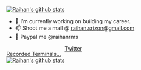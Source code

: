 [![Raihan's github stats](https://github-readme-stats.vercel.app/api?username=raihanrms&show_icons=true&theme=tokyonight&hide_border=true&hide=contribs,prs)](https://github.com/raihanrms/github-readme-stats)

- 🔭 I’m currently working on building my career.
- 📫 Shoot me a mail @ raihan.srizon@gmail.com
- 💸 Paypal me @raihanrms

<p>
  <a href="https://twitter.com/raihan_rms">
    <div style="float:left;">
    Twitter
    <div style="float:left;">
  </a>
</p>
<p>
  <a href="https://asciinema.org/~raihanrms">
    <div style="float:left;">
   Recorded Terminals...
      <div style="float:left;">
      </div>
    </div>
  </a>
</p>
<!-- 
<p>
  <img alt="Github Follow" src="https://img.shields.io/github/followers/raihanrms?style=social">
</p>
 -->
<!--<a href="https://samy.pl"><img src="https://raw.githubusercontent.com/samyk/samyk/main/.../c.svg" width="25%" height="25%"></a>
-->

[![Raihan's github stats](https://github-readme-stats.vercel.app/api/top-langs/?username=raihanrms&show_icons=true&theme=tokyonight&hide_border=true)](https://github.com/samerzmd/github-readme-stats)


